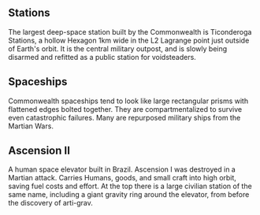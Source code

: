 ## Stations
The largest deep-space station built by the Commonwealth is Ticonderoga Stations, a hollow Hexagon 1km wide in the L2 Lagrange point just outside of Earth's orbit. It is the central military outpost, and is slowly being disarmed and refitted as a public station for voidsteaders. 
## Spaceships
Commonwealth spaceships tend to look like large rectangular prisms with flattened edges bolted together. They are compartmentalized to survive even catastrophic failures. Many are repurposed military ships from the Martian Wars.
## Ascension II
A human space elevator built in Brazil. Ascension I was destroyed in a Martian attack. Carries Humans, goods, and small craft into high orbit, saving fuel costs and effort. At the top there is a large civilian station of the same name, including a giant gravity ring around the elevator, from before the discovery of arti-grav.